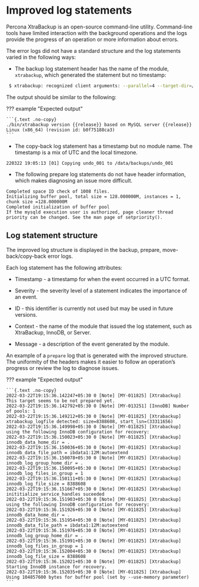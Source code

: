 # Improved log statements

Percona XtraBackup is an open-source command-line utility. Command-line
tools have limited interaction with the background operations and the logs
provide the progress of an operation or more information about errors.

The error logs did not have a standard structure and the log statements varied in the following ways:

* The backup log statement header has the name of the module, `xtrabackup`, which generated the statement but no timestamp:

```{.bash data-prompt="$"}
 $ xtrabackup: recognized client arguments: --parallel=4 --target-dir=/data/backups/ --backup=1
```
The output should be similar to the following:

??? example "Expected output"

    ```{.text .no-copy}
    ./bin/xtrabackup version {{release}} based on MySQL server {{release}} Linux (x86_64) (revision id: b0f75188ca3)
    ```

* The copy-back log statement has a timestamp but no module name. The
  timestamp is a mix of UTC and the local timezone.

```{.text .no-copy}
220322 19:05:13 [01] Copying undo_001 to /data/backups/undo_001
```

* The following prepare log statements do not have header information,
  which makes diagnosing an issue more difficult.

```{.text .no-copy}
Completed space ID check of 1008 files.
Initializing buffer pool, total size = 128.000000M, instances = 1, chunk size =128.000000M
Completed initialization of buffer pool
If the mysqld execution user is authorized, page cleaner thread priority can be changed. See the man page of setpriority().
```

## Log statement structure

The improved log structure is displayed in the
backup, prepare, move-back/copy-back error logs.

Each log statement has the following attributes:

* Timestamp - a timestamp for when the event occurred in a UTC format.

* Severity - the severity level of a statement indicates the importance of an event.

* ID - this identifier is currently not used but may be used in future versions.

* Context - the name of the module that issued the log statement, such as XtraBackup, InnoDB, or Server.

* Message - a description of the event generated by the module.

An example of a `prepare` log that is generated with the improved structure.
The uniformity of the headers makes it easier to follow an operation’s progress
or review the log to diagnose issues.

??? example "Expected output"

    ```{.text .no-copy}
    2022-03-22T19:15:36.142247+05:30 0 [Note] [MY-011825] [Xtrabackup] This target seems to be not prepared yet.
    2022-03-22T19:15:36.142792+05:30 0 [Note] [MY-013251] [InnoDB] Number of pools: 1
    2022-03-22T19:15:36.149212+05:30 0 [Note] [MY-011825] [Xtrabackup] xtrabackup_logfile detected: size=8388608, start_lsn=(33311656)
    2022-03-22T19:15:36.149998+05:30 0 [Note] [MY-011825] [Xtrabackup] using the following InnoDB configuration for recovery:
    2022-03-22T19:15:36.150023+05:30 0 [Note] [MY-011825] [Xtrabackup] innodb_data_home_dir = .
    2022-03-22T19:15:36.150036+05:30 0 [Note] [MY-011825] [Xtrabackup] innodb_data_file_path = ibdata1:12M:autoextend
    2022-03-22T19:15:36.150078+05:30 0 [Note] [MY-011825] [Xtrabackup] innodb_log_group_home_dir = .
    2022-03-22T19:15:36.150095+05:30 0 [Note] [MY-011825] [Xtrabackup] innodb_log_files_in_group = 1
    2022-03-22T19:15:36.150111+05:30 0 [Note] [MY-011825] [Xtrabackup] innodb_log_file_size = 8388608
    2022-03-22T19:15:36.151667+05:30 0 [Note] [MY-011825] [Xtrabackup] inititialize_service_handles suceeded
    2022-03-22T19:15:36.151903+05:30 0 [Note] [MY-011825] [Xtrabackup] using the following InnoDB configuration for recovery:
    2022-03-22T19:15:36.151926+05:30 0 [Note] [MY-011825] [Xtrabackup] innodb_data_home_dir = .
    2022-03-22T19:15:36.151954+05:30 0 [Note] [MY-011825] [Xtrabackup] innodb_data_file_path = ibdata1:12M:autoextend
    2022-03-22T19:15:36.151976+05:30 0 [Note] [MY-011825] [Xtrabackup] innodb_log_group_home_dir = .
    2022-03-22T19:15:36.151991+05:30 0 [Note] [MY-011825] [Xtrabackup] innodb_log_files_in_group = 1
    2022-03-22T19:15:36.152004+05:30 0 [Note] [MY-011825] [Xtrabackup] innodb_log_file_size = 8388608
    2022-03-22T19:15:36.152021+05:30 0 [Note] [MY-011825] [Xtrabackup] Starting InnoDB instance for recovery.
    2022-03-22T19:15:36.152035+05:30 0 [Note] [MY-011825] [Xtrabackup] Using 104857600 bytes for buffer pool (set by --use-memory parameter)
    ```
